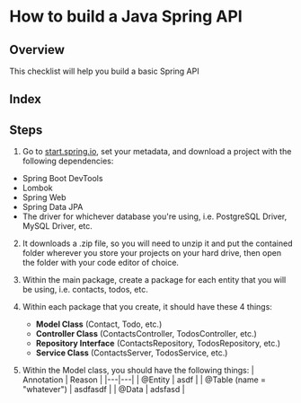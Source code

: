 # How to build a Java Spring API

## Overview
This checklist will help you build a basic Spring API

## Index

## Steps
1. Go to [start.spring.io](start.spring.io), set your metadata, and download a project with the following
 dependencies:
  * Spring Boot DevTools
  * Lombok
  * Spring Web
  * Spring Data JPA
  * The driver for whichever database you're using, i.e. PostgreSQL Driver, MySQL Driver, etc.
  
2. It downloads a .zip file, so you will need to unzip it and put the contained folder wherever you store your
 projects on your hard drive, then open the folder with your code editor of choice.

3. Within the main package, create a package for each entity that you will be using, i.e. contacts, todos, etc.

4. Within each package that you create, it should have these 4 things:
    * **Model Class** (Contact, Todo, etc.)
    * **Controller Class** (ContactsController, TodosController, etc.)
    * **Repository Interface** (ContactsRepository, TodosRepository, etc.)
    * **Service Class** (ContactsServer, TodosService, etc.)

5. Within the Model class, you should have the following things:
|  Annotation |  Reason |
|---|---|
| @Entity  | asdf  |
| @Table (name = "whatever")   |  asdfasdf |
| @Data   | adsfasd  |
